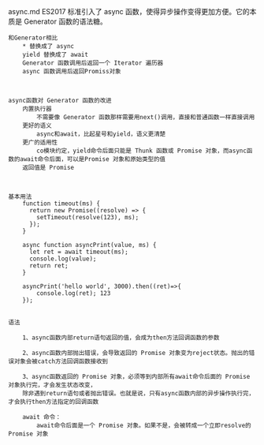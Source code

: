 async.md
	ES2017 标准引入了 async 函数，使得异步操作变得更加方便。它的本质是 Generator 函数的语法糖。

	和Generator相比
		* 替换成了 async
		yield 替换成了 await
		Generator 函数调用后返回一个 Iterator 遍历器
		async 函数调用后返回Promiss对象



	async函数对 Generator 函数的改进
		内置执行器
			不需要像 Generator 函数那样需要用next()调用，直接和普通函数一样直接调用
		更好的语义
			async和await，比起星号和yield，语义更清楚
		更广的适用性
			co模块约定，yield命令后面只能是 Thunk 函数或 Promise 对象，而async函数的await命令后面，可以是Promise 对象和原始类型的值
		返回值是 Promise

	

	基本用法
		function timeout(ms) {
		  return new Promise((resolve) => {
		    setTimeout(resolve(123), ms);
		  });
		}

		async function asyncPrint(value, ms) {
		  let ret = await timeout(ms);
		  console.log(value);
		  return ret;
		}

		asyncPrint('hello world', 3000).then((ret)=>{
			console.log(ret); 123
		});


	语法

		1、async函数内部return语句返回的值，会成为then方法回调函数的参数

		2、async函数内部抛出错误，会导致返回的 Promise 对象变为reject状态。抛出的错误对象会被catch方法回调函数接收到

		3、async函数返回的 Promise 对象，必须等到内部所有await命令后面的 Promise 对象执行完，才会发生状态改变，
		除非遇到return语句或者抛出错误。也就是说，只有async函数内部的异步操作执行完，才会执行then方法指定的回调函数

		await 命令：
			await命令后面是一个 Promise 对象。如果不是，会被转成一个立即resolve的 Promise 对象




	
